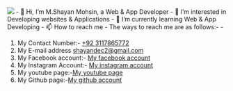 <img src="https://cdn.openart.ai/published/yFa3D8dZlShILMLMygbl/lBW7W9WR_-HQZ_raw.jpg">
- 👋 Hi, I’m M.Shayan Mohsin, a Web & App Developer
- 👀 I’m interested in Developing websites & Applications
- 🌱 I’m currently learning Web & App Developing
- 📫 How to reach me
- The ways to reach me are as follows:-
- <ol>
  <li>My Contact Number:- <a href="tel:+92 3117865772">+92 3117865772</a></li>
  <li>My E-mail address <a href="mailto:shayandec2@gmail.com">shayandec2@gmail.com</a> </li>
  <li>  My Facebook account:- <a href="https://www.facebook.com/profile.php?id=61553222710778">My facebook account</a></li>
  <li>My Instagram Account:- <a href="https://www.instagram.com/8143shayan/">My instagram account</a></li>
  <li>My youtube page:-<a href="https://www.youtube.com/feed/you">My youtube page</a></li>
  <li>My Github page:-<a href="https://github.com/Shayan-Webdeveloper">My github account</a></li>
</ol>

<!---
Shayan-Webdeveloper/Shayan-Webdeveloper is a ✨ special ✨ repository because its `README.md` (this file) appears on your GitHub profile.
You can click the Preview link to take a look at your changes.
--->

